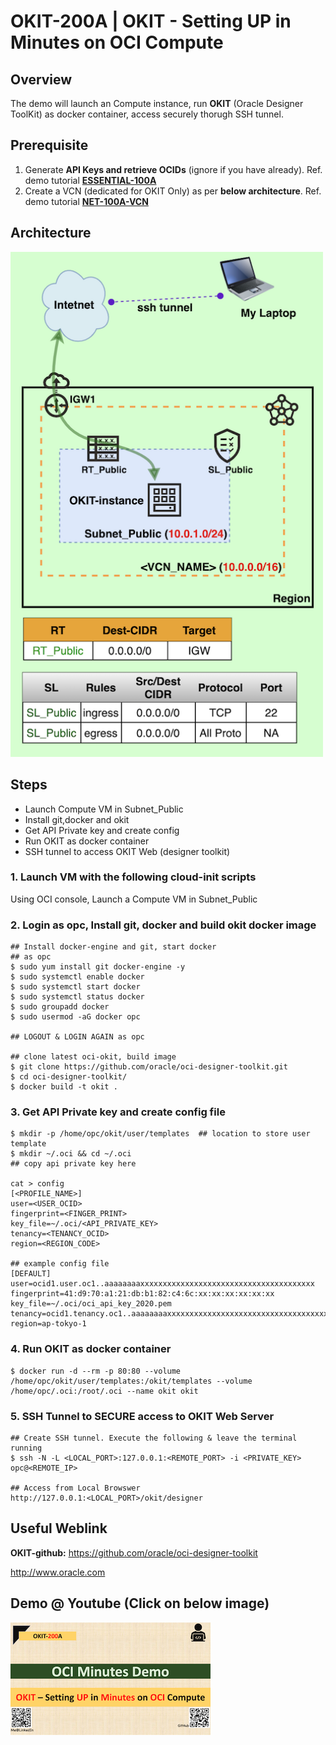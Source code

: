 # OKIT-200A | OKIT - Setting UP in Minutes on OCI Compute

## Overview

The demo will launch an Compute instance, run **OKIT** (Oracle Designer ToolKit) as docker container, access securely thorugh SSH tunnel.

## Prerequisite

1. Generate **API Keys and retrieve OCIDs** (ignore if you have already). Ref. demo tutorial **[ESSENTIAL-100A](../ESSENTIAL-100A)**
2. Create a VCN (dedicated for OKIT Only) as per **below architecture**. Ref. demo tutorial [**NET-100A-VCN**](../NET-100A-VCN)

## Architecture

<img src="img/OKIT-200A_arch_orig_800x800.png" width="500" alt="OKIT-200A" />

## Steps

- Launch Compute VM in Subnet_Public
- Install git,docker and okit
- Get API Private key and create config
- Run OKIT as docker container
- SSH tunnel to access OKIT Web (designer toolkit)

### 1. Launch VM with the following cloud-init scripts

Using OCI console, Launch a Compute VM in Subnet_Public

### 2. Login as opc, Install git, docker and build okit docker image

```
## Install docker-engine and git, start docker
## as opc
$ sudo yum install git docker-engine -y
$ sudo systemctl enable docker
$ sudo systemctl start docker
$ sudo systemctl status docker
$ sudo groupadd docker
$ sudo usermod -aG docker opc

## LOGOUT & LOGIN AGAIN as opc

## clone latest oci-okit, build image
$ git clone https://github.com/oracle/oci-designer-toolkit.git
$ cd oci-designer-toolkit/
$ docker build -t okit .
```

### 3. Get API Private key and create config file

```
$ mkdir -p /home/opc/okit/user/templates  ## location to store user template
$ mkdir ~/.oci && cd ~/.oci
## copy api private key here

cat > config
[<PROFILE_NAME>]
user=<USER_OCID>
fingerprint=<FINGER_PRINT>
key_file=~/.oci/<API_PRIVATE_KEY>
tenancy=<TENANCY_OCID>
region=<REGION_CODE>

## example config file
[DEFAULT]
user=ocid1.user.oc1..aaaaaaaaxxxxxxxxxxxxxxxxxxxxxxxxxxxxxxxxxxxxxxx
fingerprint=41:d9:70:a1:21:db:b1:82:c4:6c:xx:xx:xx:xx:xx:xx
key_file=~/.oci/oci_api_key_2020.pem
tenancy=ocid1.tenancy.oc1..aaaaaaaaxxxxxxxxxxxxxxxxxxxxxxxxxxxxxxxxxxxxxxxxxxxxxxx
region=ap-tokyo-1

```

### 4. Run OKIT as docker container

```shell
$ docker run -d --rm -p 80:80 --volume /home/opc/okit/user/templates:/okit/templates --volume /home/opc/.oci:/root/.oci --name okit okit
```

### 5. SSH Tunnel to SECURE access to OKIT Web Server

```shell
## Create SSH tunnel. Execute the following & leave the terminal running
$ ssh -N -L <LOCAL_PORT>:127.0.0.1:<REMOTE_PORT> -i <PRIVATE_KEY> opc@<REMOTE_IP>

## Access from Local Browswer
http://127.0.0.1:<LOCAL_PORT>/okit/designer
```



## Useful Weblink

**OKIT-github:** https://github.com/oracle/oci-designer-toolkit

<a href="http://www.google.com" target="_blank">http://www.oracle.com</a> </a>



## Demo @ Youtube (Click on below image)

[![ESSENTIAL-100A](img/thumbnail_320x320.png)](https://youtu.be/59uyIrfd1IY "Click to watch on YouTube")





